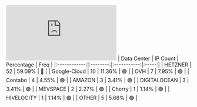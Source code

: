 ![Diagramm](https://github.com/obajay/StateSync-snapshots/blob/main/Projects/Umee/1/README.md)
| Data Center | IP Count | Percentage | Freq |
|:------------:|:--------:|:-----------:|:-----:|
| HETZNER | 52 | 59.09% | 🔴 |
| Google-Cloud | 10 | 11.36% | 🟢 |
| OVH | 7 | 7.95% | 🟢 |
| Contabo | 4 | 4.55% | 🟢 |
| AMAZON | 3 | 3.41% | 🟢 |
| DIGITALOCEAN | 3 | 3.41% | 🟢 |
| MEVSPACE | 2 | 2.27% | 🟢 |
| Cherry | 1 | 1.14% | 🟢 |
| HIVELOCITY | 1 | 1.14% | 🟢 |
| OTHER | 5 | 5.68% | 🟢 |